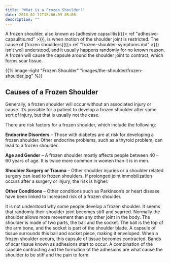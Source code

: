```yaml
---
title: "What is a Frozen Shoulder?"
date: 2018-02-11T15:06:09-05:00
description: ""
---
```


A frozen shoulder, also known as [adhesive capsulitis]({{< ref "adhesive-capsulitis.md" >}}), is when motion of the shoulder joint 
is restricted. The cause of [frozen shoulders]({{< ref "frozen-shoulder-symptoms.md" >}}) isn’t well understood, and it usually happens 
randomly for no known reason. A frozen will cause the capsule around the shoulder joint to 
contract, which forms scar tissue.

{{% image-right "Frozen Shoulder" "images/the-shoulder/frozen-shoulder.jpg" %}}

## Causes of a Frozen Shoulder
Generally, a frozen shoulder will occur without an associated injury or cause. It’s possible 
for a patient to develop a frozen shoulder after some sort of injury, but that is usually 
not the case.

There are risk factors for a frozen shoulder, which include the following:

**Endocrine Disorders** – Those with diabetes are at risk for developing a frozen shoulder. Other endocrine problems, such as a thyroid problem, can lead to a frozen shoulder.

**Age and Gender** – A frozen shoulder mostly affects people between 40 – 60 years of age. It is twice more common in women than it is in men.

**Shoulder Surgery or Trauma** – Other shoulder injuries or a shoulder related surgery can lead to frozen shoulders. If prolonged joint immobilization occurs after a surgery or injury, the risk is higher.

**Other Conditions** – Other conditions such as Parkinson’s or heart disease have been linked to increased risk of a frozen shoulder.

It is not understood why some people develop a frozen shoulder. It seems that randomly their 
shoulder joint becomes stiff and scarred. Normally the shoulder allows more movement than 
any other joint in the body. The shoulder is made of two parts, the ball and the socket. The 
ball is the top of the arm bone, and the socket is part of the shoulder blade. A capsule of 
tissue surrounds this ball and socket piece, making it enveloped. When a frozen shoulder 
occurs, this capsule of tissue becomes contracted. Bands of scar tissue known as adhesions 
start to occur. A combination of the capsule contracting and the formation of the adhesions 
are what cause the shoulder to be stiff and the pain to form.
